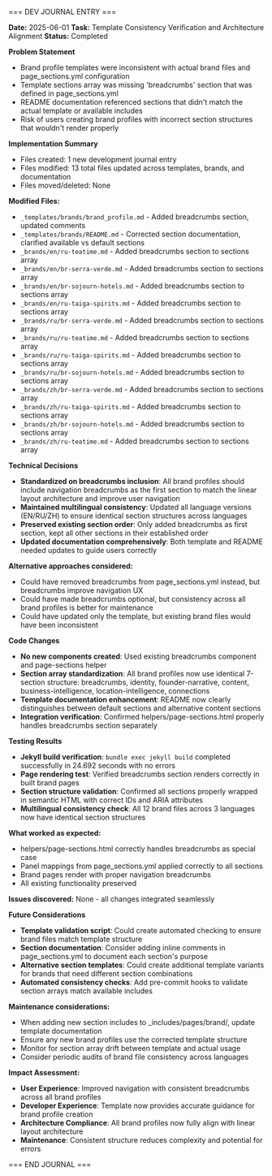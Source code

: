 === DEV JOURNAL ENTRY ===

**Date:** 2025-06-01
**Task:** Template Consistency Verification and Architecture Alignment
**Status:** Completed

**Problem Statement**
- Brand profile templates were inconsistent with actual brand files and page_sections.yml configuration
- Template sections array was missing 'breadcrumbs' section that was defined in page_sections.yml
- README documentation referenced sections that didn't match the actual template or available includes
- Risk of users creating brand profiles with incorrect section structures that wouldn't render properly

**Implementation Summary**
- Files created: 1 new development journal entry
- Files modified: 13 total files updated across templates, brands, and documentation
- Files moved/deleted: None

**Modified Files:**
- `_templates/brands/brand_profile.md` - Added breadcrumbs section, updated comments
- `_templates/brands/README.md` - Corrected section documentation, clarified available vs default sections
- `_brands/en/ru-teatime.md` - Added breadcrumbs section to sections array
- `_brands/en/br-serra-verde.md` - Added breadcrumbs section to sections array
- `_brands/en/br-sojourn-hotels.md` - Added breadcrumbs section to sections array
- `_brands/en/ru-taiga-spirits.md` - Added breadcrumbs section to sections array
- `_brands/ru/br-serra-verde.md` - Added breadcrumbs section to sections array
- `_brands/ru/ru-teatime.md` - Added breadcrumbs section to sections array
- `_brands/ru/ru-taiga-spirits.md` - Added breadcrumbs section to sections array
- `_brands/ru/br-sojourn-hotels.md` - Added breadcrumbs section to sections array
- `_brands/zh/br-serra-verde.md` - Added breadcrumbs section to sections array
- `_brands/zh/ru-taiga-spirits.md` - Added breadcrumbs section to sections array
- `_brands/zh/br-sojourn-hotels.md` - Added breadcrumbs section to sections array
- `_brands/zh/ru-teatime.md` - Added breadcrumbs section to sections array

**Technical Decisions**
- **Standardized on breadcrumbs inclusion**: All brand profiles should include navigation breadcrumbs as the first section to match the linear layout architecture and improve user navigation
- **Maintained multilingual consistency**: Updated all language versions (EN/RU/ZH) to ensure identical section structures across languages
- **Preserved existing section order**: Only added breadcrumbs as first section, kept all other sections in their established order
- **Updated documentation comprehensively**: Both template and README needed updates to guide users correctly

**Alternative approaches considered:**
- Could have removed breadcrumbs from page_sections.yml instead, but breadcrumbs improve navigation UX
- Could have made breadcrumbs optional, but consistency across all brand profiles is better for maintenance
- Could have updated only the template, but existing brand files would have been inconsistent

**Code Changes**
- **No new components created**: Used existing breadcrumbs component and page-sections helper
- **Section array standardization**: All brand profiles now use identical 7-section structure: breadcrumbs, identity, founder-narrative, content, business-intelligence, location-intelligence, connections
- **Template documentation enhancement**: README now clearly distinguishes between default sections and alternative content sections
- **Integration verification**: Confirmed helpers/page-sections.html properly handles breadcrumbs section separately

**Testing Results**
- **Jekyll build verification**: `bundle exec jekyll build` completed successfully in 24.692 seconds with no errors
- **Page rendering test**: Verified breadcrumbs section renders correctly in built brand pages
- **Section structure validation**: Confirmed all sections properly wrapped in semantic HTML with correct IDs and ARIA attributes
- **Multilingual consistency check**: All 12 brand files across 3 languages now have identical section structures

**What worked as expected:**
- helpers/page-sections.html correctly handles breadcrumbs as special case
- Panel mappings from page_sections.yml applied correctly to all sections
- Brand pages render with proper navigation breadcrumbs
- All existing functionality preserved

**Issues discovered:** None - all changes integrated seamlessly

**Future Considerations**
- **Template validation script**: Could create automated checking to ensure brand files match template structure
- **Section documentation**: Consider adding inline comments in page_sections.yml to document each section's purpose
- **Alternative section templates**: Could create additional template variants for brands that need different section combinations
- **Automated consistency checks**: Add pre-commit hooks to validate section arrays match available includes

**Maintenance considerations:**
- When adding new section includes to _includes/pages/brand/, update template documentation
- Ensure any new brand profiles use the corrected template structure
- Monitor for section array drift between template and actual usage
- Consider periodic audits of brand file consistency across languages

**Impact Assessment:**
- **User Experience**: Improved navigation with consistent breadcrumbs across all brand profiles
- **Developer Experience**: Template now provides accurate guidance for brand profile creation
- **Architecture Compliance**: All brand profiles now fully align with linear layout architecture
- **Maintenance**: Consistent structure reduces complexity and potential for errors

=== END JOURNAL ===